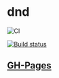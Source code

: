 # dnd

![CI](https://github.com/dzuba110729/ahj-home-dnd/actions/workflows/web.yml/badge.svg)


[![Build status](https://ci.appveyor.com/api/projects/status/3defiys7b4ao2b1d/branch/master?svg=true)](https://ci.appveyor.com/project/Dzuba110729/ahj-DnD)

## [GH-Pages](https://Dzuba110729.github.io/ahj-DnD/)
